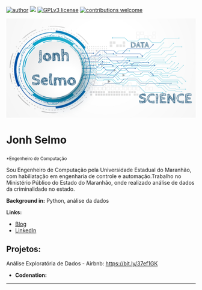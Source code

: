 [![author](https://img.shields.io/badge/author-jonhsel-red.svg)](https://www.linkedin.com/in/jonh-selmo-956aa630/) 
[![](https://img.shields.io/badge/python-3.7+-blue.svg)](https://www.python.org/downloads/release/python-365/)
[![GPLv3 license](https://img.shields.io/badge/License-GPLv3-blue.svg)](http://perso.crans.org/besson/LICENSE.html)
[![contributions welcome](https://img.shields.io/badge/contributions-welcome-brightgreen.svg?style=flat)](https://github.com/jonhsel/Data-Science)


<p align="center">
  <img src="/img/LOGO JONH SELMO.png" >
</p>

# Jonh Selmo
<sub>*Engenheiro de Computação</sub>

Sou Engenheiro de Computação pela Universidade Estadual do Maranhão, com habiliatação em engenharia de controle e automação.Trabalho no Ministério Público do Estado do Maranhão, onde realizado análise de dados da criminalidade no estado.

**Background in:** Python, análise da dados

**Links:**
* [Blog](http://jonhselmo.com.br)
* [LinkedIn](https://www.linkedin.com/in/jonh-selmo-956aa630)



## Projetos:
Análise Exploratória de Dados - Airbnb: https://bit.ly/37ef1GK

* **Codenation:** 


---




